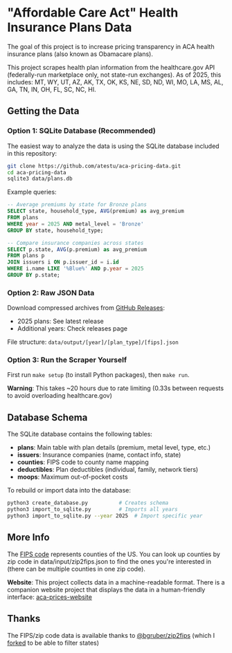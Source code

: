# "Affordable Care Act" Health Insurance Plans Data

The goal of this project is to increase pricing transparency in ACA health insurance plans (also known as Obamacare plans).

This project scrapes health plan information from the healthcare.gov API (federally-run marketplace only, not state-run exchanges). As of 2025, this includes: MT, WY, UT, AZ, AK, TX, OK, KS, NE, SD, ND, WI, MO, LA, MS, AL, GA, TN, IN, OH, FL, SC, NC, HI.

## Getting the Data

### Option 1: SQLite Database (Recommended)

The easiest way to analyze the data is using the SQLite database included in this repository:

```bash
git clone https://github.com/atestu/aca-pricing-data.git
cd aca-pricing-data
sqlite3 data/plans.db
```

Example queries:
```sql
-- Average premiums by state for Bronze plans
SELECT state, household_type, AVG(premium) as avg_premium
FROM plans
WHERE year = 2025 AND metal_level = 'Bronze'
GROUP BY state, household_type;

-- Compare insurance companies across states
SELECT p.state, AVG(p.premium) as avg_premium
FROM plans p
JOIN issuers i ON p.issuer_id = i.id
WHERE i.name LIKE '%Blue%' AND p.year = 2025
GROUP BY p.state;
```

### Option 2: Raw JSON Data

Download compressed archives from [GitHub Releases](https://github.com/atestu/aca-pricing-data/releases):
- 2025 plans: See latest release
- Additional years: Check releases page

File structure: `data/output/[year]/[plan_type]/[fips].json`

### Option 3: Run the Scraper Yourself

First run `make setup` (to install Python packages), then `make run`.

**Warning**: This takes ~20 hours due to rate limiting (0.33s between requests to avoid overloading healthcare.gov)

## Database Schema

The SQLite database contains the following tables:

- **plans**: Main table with plan details (premium, metal level, type, etc.)
- **issuers**: Insurance companies (name, contact info, state)
- **counties**: FIPS code to county name mapping
- **deductibles**: Plan deductibles (individual, family, network tiers)
- **moops**: Maximum out-of-pocket costs

To rebuild or import data into the database:
```bash
python3 create_database.py          # Creates schema
python3 import_to_sqlite.py         # Imports all years
python3 import_to_sqlite.py --year 2025  # Import specific year
```

## More Info

The [FIPS code](https://en.wikipedia.org/wiki/FIPS_county_code) represents counties of the US. You can look up counties by zip code in data/input/zip2fips.json to find the ones you're interested in (there can be multiple counties in one zip code).

**Website**: This project collects data in a machine-readable format. There is a companion website project that displays the data in a human-friendly interface: [aca-prices-website](https://github.com/atestu/aca-prices-website)

## Thanks

The FIPS/zip code data is available thanks to [@bgruber/zip2fips](https://github.com/bgruber/zip2fips) (which I [forked](https://github.com/atestu/zip2fips) to be able to filter states)